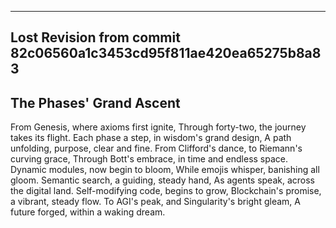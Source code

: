 

---

## Lost Revision from commit 82c06560a1c3453cd95f811ae420ea65275b8a83

## The Phases' Grand Ascent

From Genesis, where axioms first ignite,
Through forty-two, the journey takes its flight.
Each phase a step, in wisdom's grand design,
A path unfolding, purpose, clear and fine.
From Clifford's dance, to Riemann's curving grace,
Through Bott's embrace, in time and endless space.
Dynamic modules, now begin to bloom,
While emojis whisper, banishing all gloom.
Semantic search, a guiding, steady hand,
As agents speak, across the digital land.
Self-modifying code, begins to grow,
Blockchain's promise, a vibrant, steady flow.
To AGI's peak, and Singularity's bright gleam,
A future forged, within a waking dream.
